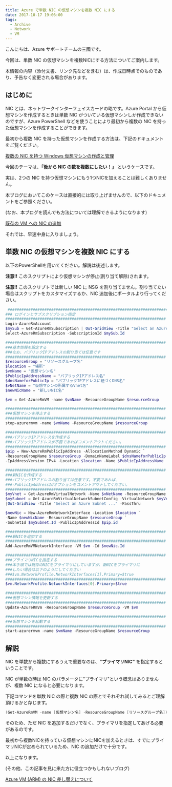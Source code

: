 ```yaml
---
title: Azure で単数 NIC の仮想マシンを複数 NIC にする
date: 2017-10-17 19:06:00 
tags:
  - Archive
  - Network
  - VM
---
```


こんにちは、Azure サポートチームの三國です。

今回は、単数 NIC の仮想マシンを複数NICにする方法についてご案内します。

本情報の内容（添付文書、リンク先などを含む）は、作成日時点でのものであり、予告なく変更される場合があります。

## はじめに

NIC とは、ネットワークインターフェイスカードの略です。Azure Portal から仮想マシンを作成するときは単数 NIC がついている仮想マシンしか作成できないのですが、Azure PowerShell などを使うことにより最初から複数の NIC を持った仮想マシンを作成することができます。

最初から複数 NIC を持った仮想マシンを作成する方法は、下記のドキュメントをご覧ください。

[複数の NIC を持つ Windows 仮想マシンの作成と管理](https://docs.microsoft.com/ja-jp/azure/virtual-machines/windows/multiple-nics#create-a-vm-with-multiple-nics)

今回のテーマは、**「後から NIC の数を複数にしたい！」** というケースです。

実は、2つの NIC を持つ仮想マシンにもう1つNICを加えることは難しくありません。

本ブログにおいてこのケースは直接的には取り上げませんので、以下のドキュメントをご参照ください。

(なお、本ブログを読んでも方法については理解できるようになります)

[既存の VM への NIC の追加](https://docs.microsoft.com/ja-jp/azure/virtual-machines/windows/multiple-nics#add-a-nic-to-an-existing-vm)

それでは、早速中身に入りましょう。

## 単数 NIC の仮想マシンを複数 NIC にする

以下のPowerShellを用いてください。解説は後述します。

**注意!!** このスクリプトにより仮想マシンが停止(割り当て解除)されます。

**注意!!** このスクリプトでは新しい NIC に NSG を割り当てません。割り当てたい場合はスクリプトをカスタマイズするか、NIC 追加後にポータルより行ってください。
```PowerShell
 ######################################################################
### ログインとサブスクリプション指定
######################################################################
Login-AzureRmAccount
$mySub = Get-AzureRmSubscription | Out-GridView -Title "Select an Azure Subscription ..." -PassThru
Select-AzureRmSubscription -SubscriptionId $mySub.Id 

######################################################################
###基本情報を設定する
###なお、パブリックIPアドレスの割り当ては任意です
######################################################################
$resourceGroup = "リソースグループ名"
$location = "場所"
$vmName = "仮想マシン名"
$PublicIpAddressName = "パブリックIPアドレス名"
$dnsNameforPublicIp = "パブリックIPアドレスに紐づくDNS名"
$vNetName = "仮想マシンの所属するVnet名"
$newNicName = "新しいNIC名"

$vm = Get-AzureRmVM -name $vmName -ResourceGroupName $resourceGroup

######################################################################
###仮想マシンを停止する
######################################################################
stop-azurermvm -name $vmName -ResourceGroupName $resourceGroup

######################################################################
###パブリックIPアドレスを作成する
###パブリックIPアドレスが不要であればコメントアウトください。
######################################################################
$pip = New-AzureRmPublicIpAddress -AllocationMethod Dynamic `
-ResourceGroupName $resourceGroup -DomainNameLabel $dnsNameforPublicIp `
-IpAddressVersion IPv4 -Location $location -Name $PublicIpAddressName

######################################################################
###新NICを作成する
###パブリックIPアドレスの割り当ては任意です。不要であれば、
###-PublicIpAddressIdオプションをコメントアウトしてください。
######################################################################
$myVnet = Get-AzureRmVirtualNetwork -Name $vNetName -ResourceGroupName $resourceGroup
$mySubnet = Get-AzureRmVirtualNetworkSubnetConfig -VirtualNetwork $myVnet `
|Out-GridView -Title "Select an Azure Subnet ..." -PassThru

$newNic = New-AzureRmNetworkInterface -Location $location `
-Name $newNicName -ResourceGroupName $resourceGroup `
-SubnetId $mySubnet.Id -PublicIpAddressId $pip.id

######################################################################
###新NICを追加する
######################################################################
Add-AzureRmVMNetworkInterface -VM $vm -Id $newNic.Id

######################################################################
###プライマリNICを指定する
###本手順では既存のNICをプライマリにしていますが、新NICをプライマリに
###したい場合は以下のようにしてください
###$vm.NetworkProfile.NetworkInterfaces[1].Primary=$true
######################################################################
$vm.NetworkProfile.NetworkInterfaces[0].Primary=$true

######################################################################
###仮想マシン情報を更新する
######################################################################
Update-AzureRmVm -ResourceGroupName $resourceGroup -VM $vm

######################################################################
###仮想マシンを起動する
######################################################################
start-azurermvm -name $vmName -ResourceGroupName $resourceGroup
```
## 解説

NIC を単数から複数にするうえで重要なのは、**"プライマリNIC"** を指定するということです。

NIC が単数の時は NIC のパラメータに"プライマリ"という概念はありませんが、複数 NIC になると必要になります。

下記コマンドを単数 NIC の際と複数 NIC の際とでそれぞれ試してみるとご理解頂けるかと存じます。
```PowerShell
(Get-AzureRmVM -name [仮想マシン名] -ResourceGroupName [リソースグループ名]).NetworkProfile.NetworkInterfaces
```
そのため、ただ NIC を追加するだけでなく、プライマリを指定してあげる必要があるのです。

最初から複数NICを持っている仮想マシンにNICを加えるときは、すでにプライマリNICが定められているため、NIC の追加だけで十分です。

以上になります。

(その他、この記事を見に来た方に役立つかもしれないブログ)

[Azure VM (ARM) の NIC 差し替えについて](https://www.syuheiuda.com/?p=4873)